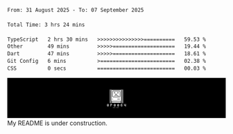 <!--START_SECTION:waka-->

```txt
From: 31 August 2025 - To: 07 September 2025

Total Time: 3 hrs 24 mins

TypeScript   2 hrs 30 mins   >>>>>>>>>>>>>>>==========   59.53 %
Other        49 mins         >>>>>====================   19.44 %
Dart         47 mins         >>>>>====================   18.61 %
Git Config   6 mins          >========================   02.38 %
CSS          0 secs          =========================   00.03 %
```

<!--END_SECTION:waka-->

<img src="https://raw.githubusercontent.com/n3xta/image-hosting/main/img/202411032331174.png"/>
My README is under construction. 
